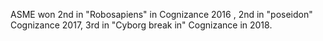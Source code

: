 ---
---

ASME won 2nd in "Robosapiens" in Cognizance 2016 , 2nd in "poseidon" Cognizance 2017, 3rd in "Cyborg break in" Cognizance in 2018.